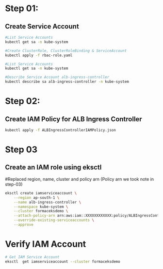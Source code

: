 # Step 01: 
## Create Service Account
````bash
#List Service Accounts
kubectl get sa -n kube-system

#Create ClusterRole, ClusterRoleBinding & ServiceAccount
kubectl apply -f rbac-role.yaml

#List Service Accounts
kubectl get sa -n kube-system

#Describe Service Account alb-ingress-controller 
kubectl describe sa alb-ingress-controller -n kube-system
````

# Step 02: 
## Create IAM Policy for ALB Ingress Controller
````bash
kubectl apply -f ALBIngressControllerIAMPolicy.json
````


# Step 03
## Create an IAM role using eksctl
#Replaced region, name, cluster and policy arn (Policy arn we took note in step-03)
````bash
eksctl create iamserviceaccount \
    --region ap-south-1 \
    --name alb-ingress-controller \
    --namespace kube-system \
    --cluster formaceksdemo \
    --attach-policy-arn arn:aws:iam::XXXXXXXXXXXX:policy/ALBIngressControllerIAMPolicy \
    --override-existing-serviceaccounts \
    --approve
 ````
 
 # Verify IAM Account
 ````bash
 # Get IAM Service Account
eksctl  get iamserviceaccount --cluster formaceksdemo
 ````
